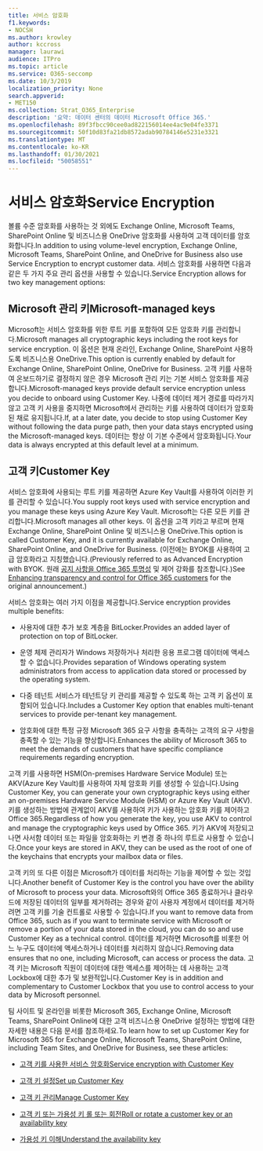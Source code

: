 ```yaml
---
title: 서비스 암호화
f1.keywords:
- NOCSH
ms.author: krowley
author: kccross
manager: laurawi
audience: ITPro
ms.topic: article
ms.service: O365-seccomp
ms.date: 10/3/2019
localization_priority: None
search.appverid:
- MET150
ms.collection: Strat_O365_Enterprise
description: '요약: 데이터 센터의 데이터 Microsoft Office 365.'
ms.openlocfilehash: 89f3fbcc90cee0ad822156014ee4ac9e04fe3371
ms.sourcegitcommit: 50f10d83fa21db8572adab90784146e5231e3321
ms.translationtype: MT
ms.contentlocale: ko-KR
ms.lasthandoff: 01/30/2021
ms.locfileid: "50058551"
---
```

# <a name="service-encryption"></a><span data-ttu-id="f51d4-103">서비스 암호화</span><span class="sxs-lookup"><span data-stu-id="f51d4-103">Service Encryption</span></span>

<span data-ttu-id="f51d4-104">볼륨 수준 암호화를 사용하는 것 외에도 Exchange Online, Microsoft Teams, SharePoint Online 및 비즈니스용 OneDrive 암호화를 사용하여 고객 데이터를 암호화합니다.</span><span class="sxs-lookup"><span data-stu-id="f51d4-104">In addition to using volume-level encryption, Exchange Online, Microsoft Teams, SharePoint Online, and OneDrive for Business also use Service Encryption to encrypt customer data.</span></span> <span data-ttu-id="f51d4-105">서비스 암호화를 사용하면 다음과 같은 두 가지 주요 관리 옵션을 사용할 수 있습니다.</span><span class="sxs-lookup"><span data-stu-id="f51d4-105">Service Encryption allows for two key management options:</span></span>

## <a name="microsoft-managed-keys"></a><span data-ttu-id="f51d4-106">Microsoft 관리 키</span><span class="sxs-lookup"><span data-stu-id="f51d4-106">Microsoft-managed keys</span></span>
<span data-ttu-id="f51d4-107">Microsoft는 서비스 암호화를 위한 루트 키를 포함하여 모든 암호화 키를 관리합니다.</span><span class="sxs-lookup"><span data-stu-id="f51d4-107">Microsoft manages all cryptographic keys including the root keys for service encryption.</span></span> <span data-ttu-id="f51d4-108">이 옵션은 현재 온라인, Exchange Online, SharePoint 사용하도록 비즈니스용 OneDrive.</span><span class="sxs-lookup"><span data-stu-id="f51d4-108">This option is currently enabled by default for Exchange Online, SharePoint Online, OneDrive for Business.</span></span> <span data-ttu-id="f51d4-109">고객 키를 사용하여 온보드하기로 결정하지 않은 경우 Microsoft 관리 키는 기본 서비스 암호화를 제공합니다.</span><span class="sxs-lookup"><span data-stu-id="f51d4-109">Microsoft-managed keys provide default service encryption unless you decide to onboard using Customer Key.</span></span> <span data-ttu-id="f51d4-110">나중에 데이터 제거 경로를 따라가지 않고 고객 키 사용을 중지하면 Microsoft에서 관리하는 키를 사용하여 데이터가 암호화된 채로 유지됩니다.</span><span class="sxs-lookup"><span data-stu-id="f51d4-110">If, at a later date, you decide to stop using Customer Key without following the data purge path, then your data stays encrypted using the Microsoft-managed keys.</span></span> <span data-ttu-id="f51d4-111">데이터는 항상 이 기본 수준에서 암호화됩니다.</span><span class="sxs-lookup"><span data-stu-id="f51d4-111">Your data is always encrypted at this default level at a minimum.</span></span> 

## <a name="customer-key"></a><span data-ttu-id="f51d4-112">고객 키</span><span class="sxs-lookup"><span data-stu-id="f51d4-112">Customer Key</span></span>
<span data-ttu-id="f51d4-113">서비스 암호화에 사용되는 루트 키를 제공하면 Azure Key Vault를 사용하여 이러한 키를 관리할 수 있습니다.</span><span class="sxs-lookup"><span data-stu-id="f51d4-113">You supply root keys used with service encryption and you manage these keys using Azure Key Vault.</span></span> <span data-ttu-id="f51d4-114">Microsoft는 다른 모든 키를 관리합니다.</span><span class="sxs-lookup"><span data-stu-id="f51d4-114">Microsoft manages all other keys.</span></span> <span data-ttu-id="f51d4-115">이 옵션을 고객 키라고 부르며 현재 Exchange Online, SharePoint Online 및 비즈니스용 OneDrive.</span><span class="sxs-lookup"><span data-stu-id="f51d4-115">This option is called Customer Key, and it is currently available for Exchange Online, SharePoint Online, and OneDrive for Business.</span></span> <span data-ttu-id="f51d4-116">(이전에는 BYOK를 사용하여 고급 암호화라고 지칭했습니다.</span><span class="sxs-lookup"><span data-stu-id="f51d4-116">(Previously referred to as Advanced Encryption with BYOK.</span></span> <span data-ttu-id="f51d4-117">원래 [공지 사항을 Office 365 투명성](https://blogs.office.com/2015/04/21/enhancing-transparency-and-control-for-office-365-customers/) 및 제어 강화를 참조합니다.)</span><span class="sxs-lookup"><span data-stu-id="f51d4-117">See [Enhancing transparency and control for Office 365 customers](https://blogs.office.com/2015/04/21/enhancing-transparency-and-control-for-office-365-customers/) for the original announcement.)</span></span>

<span data-ttu-id="f51d4-118">서비스 암호화는 여러 가지 이점을 제공합니다.</span><span class="sxs-lookup"><span data-stu-id="f51d4-118">Service encryption provides multiple benefits:</span></span>

- <span data-ttu-id="f51d4-119">사용자에 대한 추가 보호 계층을 BitLocker.</span><span class="sxs-lookup"><span data-stu-id="f51d4-119">Provides an added layer of protection on top of BitLocker.</span></span>

- <span data-ttu-id="f51d4-120">운영 체제 관리자가 Windows 저장하거나 처리한 응용 프로그램 데이터에 액세스할 수 없습니다.</span><span class="sxs-lookup"><span data-stu-id="f51d4-120">Provides separation of Windows operating system administrators from access to application data stored or processed by the operating system.</span></span>

- <span data-ttu-id="f51d4-121">다중 테넌트 서비스가 테넌트당 키 관리를 제공할 수 있도록 하는 고객 키 옵션이 포함되어 있습니다.</span><span class="sxs-lookup"><span data-stu-id="f51d4-121">Includes a Customer Key option that enables multi-tenant services to provide per-tenant key management.</span></span>

- <span data-ttu-id="f51d4-122">암호화에 대한 특정 규정 Microsoft 365 요구 사항을 충족하는 고객의 요구 사항을 충족할 수 있는 기능을 향상합니다.</span><span class="sxs-lookup"><span data-stu-id="f51d4-122">Enhances the ability of Microsoft 365 to meet the demands of customers that have specific compliance requirements regarding encryption.</span></span>

<span data-ttu-id="f51d4-123">고객 키를 사용하면 HSM(On-premises Hardware Service Module) 또는 AKV(Azure Key Vault)를 사용하여 자체 암호화 키를 생성할 수 있습니다.</span><span class="sxs-lookup"><span data-stu-id="f51d4-123">Using Customer Key, you can generate your own cryptographic keys using either an on-premises Hardware Service Module (HSM) or Azure Key Vault (AKV).</span></span> <span data-ttu-id="f51d4-124">키를 생성하는 방법에 관계없이 AKV를 사용하여 키가 사용하는 암호화 키를 제어하고 Office 365.</span><span class="sxs-lookup"><span data-stu-id="f51d4-124">Regardless of how you generate the key, you use AKV to control and manage the cryptographic keys used by Office 365.</span></span> <span data-ttu-id="f51d4-125">키가 AKV에 저장되고 나면 사서함 데이터 또는 파일을 암호화하는 키 변경 중 하나의 루트로 사용할 수 있습니다.</span><span class="sxs-lookup"><span data-stu-id="f51d4-125">Once your keys are stored in AKV, they can be used as the root of one of the keychains that encrypts your mailbox data or files.</span></span>

<span data-ttu-id="f51d4-126">고객 키의 또 다른 이점은 Microsoft가 데이터를 처리하는 기능을 제어할 수 있는 것입니다.</span><span class="sxs-lookup"><span data-stu-id="f51d4-126">Another benefit of Customer Key is the control you have over the ability of Microsoft to process your data.</span></span> <span data-ttu-id="f51d4-127">Microsoft와의 Office 365 종료하거나 클라우드에 저장된 데이터의 일부를 제거하려는 경우와 같이 사용자 계정에서 데이터를 제거하려면 고객 키를 기술 컨트롤로 사용할 수 있습니다.</span><span class="sxs-lookup"><span data-stu-id="f51d4-127">If you want to remove data from Office 365, such as if you want to terminate service with Microsoft or remove a portion of your data stored in the cloud, you can do so and use Customer Key as a technical control.</span></span> <span data-ttu-id="f51d4-128">데이터를 제거하면 Microsoft를 비롯한 어느 누구도 데이터에 액세스하거나 데이터를 처리하지 않습니다.</span><span class="sxs-lookup"><span data-stu-id="f51d4-128">Removing data ensures that no one, including Microsoft, can access or process the data.</span></span> <span data-ttu-id="f51d4-129">고객 키는 Microsoft 직원이 데이터에 대한 액세스를 제어하는 데 사용하는 고객 Lockbox에 대한 추가 및 보완적입니다.</span><span class="sxs-lookup"><span data-stu-id="f51d4-129">Customer Key is in addition and complementary to Customer Lockbox that you use to control access to your data by Microsoft personnel.</span></span>

<span data-ttu-id="f51d4-130">팀 사이트 및 온라인을 비롯한 Microsoft 365, Exchange Online, Microsoft Teams, SharePoint Online에 대한 고객 비즈니스용 OneDrive 설정하는 방법에 대한 자세한 내용은 다음 문서를 참조하세요.</span><span class="sxs-lookup"><span data-stu-id="f51d4-130">To learn how to set up Customer Key for Microsoft 365 for Exchange Online, Microsoft Teams, SharePoint Online, including Team Sites, and OneDrive for Business, see these articles:</span></span>

- [<span data-ttu-id="f51d4-131">고객 키를 사용한 서비스 암호화</span><span class="sxs-lookup"><span data-stu-id="f51d4-131">Service encryption with Customer Key</span></span>](customer-key-overview.md)

- [<span data-ttu-id="f51d4-132">고객 키 설정</span><span class="sxs-lookup"><span data-stu-id="f51d4-132">Set up Customer Key</span></span>](customer-key-set-up.md)

- [<span data-ttu-id="f51d4-133">고객 키 관리</span><span class="sxs-lookup"><span data-stu-id="f51d4-133">Manage Customer Key</span></span>](customer-key-manage.md)

- [<span data-ttu-id="f51d4-134">고객 키 또는 가용성 키 롤 또는 회전</span><span class="sxs-lookup"><span data-stu-id="f51d4-134">Roll or rotate a customer key or an availability key</span></span>](customer-key-availability-key-roll.md)

- [<span data-ttu-id="f51d4-135">가용성 키 이해</span><span class="sxs-lookup"><span data-stu-id="f51d4-135">Understand the availability key</span></span>](customer-key-availability-key-understand.md)
